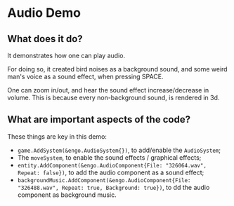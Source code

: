 # Audio Demo

## What does it do?
It demonstrates how one can play audio. 

For doing so, it created bird noises as a background sound, and some weird man's voice as a sound effect, when pressing SPACE.   

One can zoom in/out, and hear the sound effect increase/decrease in volume. This is because every non-background sound, is rendered in 3d. 

## What are important aspects of the code?
These things are key in this demo:

* `game.AddSystem(&engo.AudioSystem{})`, to add/enable the `AudioSystem`;
* The `moveSystem`, to enable the sound effects / graphical effects;
* `entity.AddComponent(&engo.AudioComponent{File: "326064.wav", Repeat: false})`, to add the audio component as a sound effect;
* `backgroundMusic.AddComponent(&engo.AudioComponent{File: "326488.wav", Repeat: true, Background: true})`, to dd the audio component as background music.
